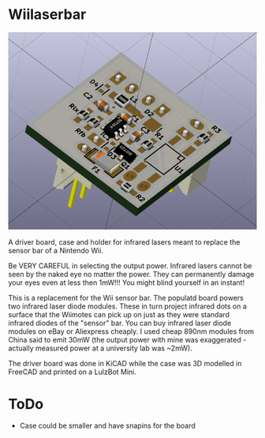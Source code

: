 Wiilaserbar
=================

![board](board/wiilaserbar-orto.png)

A driver board, case and holder for infrared lasers meant to replace the sensor bar of a Nintendo Wii. 

Be VERY CAREFUL in selecting the output power. Infrared lasers cannot be seen by the naked eye no matter the 
power. They can permanently damage your eyes even at less then 1mW!!! You might blind yourself in an instant!

This is a replacement for the Wii sensor bar. The populatd board powers two infrared laser diode modules. 
These in turn project infrared dots on a surface that the Wiimotes can pick up on just as they were standard
infrared diodes of the "sensor" bar. You can buy infrared laser diode modules on eBay or Aliexpress cheaply.
I used cheap 890nm modules from China said to emit 30mW (the output power with mine was exaggerated -
actually measured power at a university lab was ~2mW).

The driver board was done in KiCAD while the case was 3D modelled in FreeCAD and printed on a LulzBot Mini.

ToDo
==========

 - Case could be smaller and have snapins for the board

